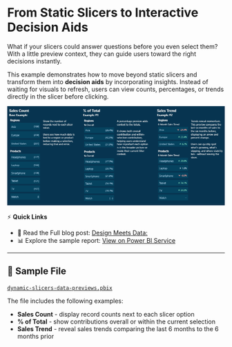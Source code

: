 # From Static Slicers to Interactive Decision Aids

What if your slicers could answer questions before you even select them? With a little preview context, they can guide users toward the right decisions instantly.

This example demonstrates how to move beyond static slicers and transform them into **decision aids** by incorporating insights. Instead of waiting for visuals to refresh, users can view counts, percentages, or trends directly in the slicer before clicking.

<p align="center">
  <img src="./images/1-preview.png" alt="Slicer Previews" />
</p>

⚡ **Quick Links**  
- 📖 Read the Full blog post: [Design Meets Data: ]()  
- 📊 Explore the sample report: [View on Power BI Service](https://app.powerbi.com/view?r=eyJrIjoiZTg4ZmY0ZmEtNDdlZi00NGZiLTg4ZDEtNjg1YjM1OTliYjhlIiwidCI6IjYxMGRmYjc2LTFjNjQtNDE3Yy1iODVjLTVjZDU3YTNjNDVjYyIsImMiOjJ9)

---

## 📁 Sample File

[`dynamic-slicers-data-previews.pbix`](./pbix/dynamic-slicers-data-previews.pbix)

The file includes the following examples:

* **Sales Count** - display record counts next to each slicer option
* **% of Total** - show contributions overall or within the current selection
* **Sales Trend** - reveal sales trends comparing the last 6 months to the 6 months prior
